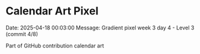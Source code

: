 # Calendar Art Pixel

Date: 2025-04-18 00:03:00
Message: Gradient pixel week 3 day 4 - Level 3 (commit 4/8)

Part of GitHub contribution calendar art
